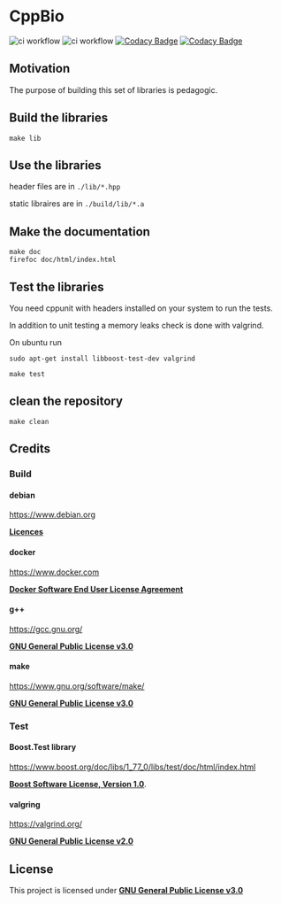 # CppBio

![ci workflow](https://github.com/jfouret/cppbio/actions/workflows/c-cpp.yml/badge.svg)
![ci workflow](https://github.com/jfouret/cppbio/actions/workflows/docker-publish.yml/badge.svg)
[![Codacy Badge](https://app.codacy.com/project/badge/Grade/6e8947134e694e0f93628fce2a7f5071)](https://www.codacy.com/gh/jfouret/CppBio/dashboard?utm_source=github.com&amp;utm_medium=referral&amp;utm_content=jfouret/CppBio&amp;utm_campaign=Badge_Grade)
[![Codacy Badge](https://app.codacy.com/project/badge/Coverage/6e8947134e694e0f93628fce2a7f5071)](https://www.codacy.com/gh/jfouret/CppBio/dashboard?utm_source=github.com&utm_medium=referral&utm_content=jfouret/CppBio&utm_campaign=Badge_Coverage)

## Motivation

The purpose of building this set of libraries is pedagogic.

## Build the libraries

```shell
make lib
```

## Use the libraries

header files are in `./lib/*.hpp`

static libraires are in `./build/lib/*.a`

## Make the documentation

```shell
make doc
firefoc doc/html/index.html
```

## Test the libraries

You need cppunit with headers installed on your system to run the tests.

In addition to unit testing a memory leaks check is done with valgrind.

On ubuntu run 

```shell
sudo apt-get install libboost-test-dev valgrind
```

```shell
make test
```

## clean the repository

```shell
make clean
```

## Credits

### Build

#### debian 
 
https://www.debian.org 

[**Licences**](https://www.debian.org/legal/licenses/)
#### docker 

https://www.docker.com 

[**Docker Software End User License Agreement**](https://www.docker.com/legal/docker-software-end-user-license-agreement)
#### g++ 
 
https://gcc.gnu.org/ 

[**GNU General Public License v3.0**](https://www.gnu.org/licenses/gpl-3.0.html)
#### make 
 
https://www.gnu.org/software/make/ 

[**GNU General Public License v3.0**](https://www.gnu.org/licenses/gpl-3.0.html)

### Test
#### Boost.Test library 

https://www.boost.org/doc/libs/1_77_0/libs/test/doc/html/index.html

[**Boost Software License, Version 1.0**](https://www.boost.org/LICENSE_1_0.txt).
#### valgring 

https://valgrind.org/ 

[**GNU General Public License v2.0**](https://www.gnu.org/licenses/old-licenses/gpl-2.0.html)

## License

This project is licensed under [**GNU General Public License v3.0**](./LICENSE)
